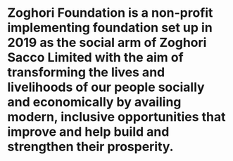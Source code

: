 # Zoghori Foundation is a non-profit implementing foundation set up in 2019 as the social arm of Zoghori Sacco Limited with the aim of transforming the lives and livelihoods of our people socially and economically by availing modern, inclusive opportunities that improve and help build and strengthen their prosperity.
